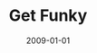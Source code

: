 ---
type: collaboration
title: Get Funky
artist: Aniday
date: 2009-01-01
label: CNR
catalog: 123-456-789
img: /images/collaborations/get-funky.jpg
discs:
  - tracks:
    - Get Funky
    - Lady Marmelade
credits:
  - key: Artwork
    value: Robby Valentine
---